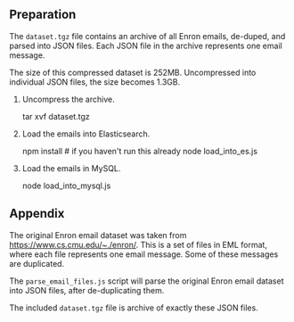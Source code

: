 ## Preparation

The `dataset.tgz` file contains an archive of all Enron emails, de-duped, and
parsed into JSON files. Each JSON file in the archive represents one email message.

The size of this compressed dataset is 252MB. Uncompressed into individual JSON files,
the size becomes 1.3GB.

1. Uncompress the archive.

    tar xvf dataset.tgz

2. Load the emails into Elasticsearch.

    npm install   # if you haven't run this already
    node load_into_es.js

3. Load the emails in MySQL.

    node load_into_mysql.js

## Appendix

The original Enron email dataset was taken from https://www.cs.cmu.edu/~./enron/.
This is a set of files in EML format, where each file represents one email message.
Some of these messages are duplicated.

The `parse_email_files.js` script will parse the original Enron email dataset into
JSON files, after de-duplicating them.

The included `dataset.tgz` file is archive of exactly these JSON files.

